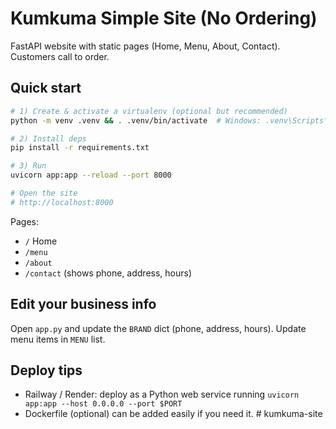 # Kumkuma Simple Site (No Ordering)

FastAPI website with static pages (Home, Menu, About, Contact). Customers call to order.

## Quick start
```bash
# 1) Create & activate a virtualenv (optional but recommended)
python -m venv .venv && . .venv/bin/activate  # Windows: .venv\Scripts\activate

# 2) Install deps
pip install -r requirements.txt

# 3) Run
uvicorn app:app --reload --port 8000

# Open the site
# http://localhost:8000
```
Pages:
- `/` Home
- `/menu`
- `/about`
- `/contact` (shows phone, address, hours)

## Edit your business info
Open `app.py` and update the `BRAND` dict (phone, address, hours).
Update menu items in `MENU` list.

## Deploy tips
- Railway / Render: deploy as a Python web service running `uvicorn app:app --host 0.0.0.0 --port $PORT`
- Dockerfile (optional) can be added easily if you need it.
#   k u m k u m a - s i t e  
 